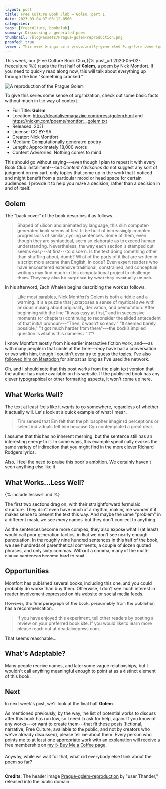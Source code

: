 ```yaml
---
layout: post
title: Free Culture Book Club — Golem, part 1
date: 2023-03-04 07:03:12-0500
categories:
tags: [freeculture, bookclub]
summary: Discussing a generated poem
thumbnail: /blog/assets/Prague-golem-reproduction.png
proofed: true
teaser: This week brings us a procedurally generated long-form poem (part 1/2) that sometimes goes in interesting directions, but also shows the limits of making language through templates.
---
```


This week, our [Free Culture Book Club]({% post_url 2020-05-02-freeculture %}) reads the first half of **Golem**, a poem by Nick Montfort.  If you need to quickly read along now, this will talk about everything up through the line "Something cracked."

![A reproduction of the Prague Golem](/blog/assets/Prague-golem-reproduction.png "How has this fellow never become a stuffed animal?")

To give this series some sense of organization, check out some basic facts without much in the way of context.

 * Full Title:  **Golem**
 * Location:  <https://deadalivemagazine.com/press/golem.html> and <https://nickm.com/poems/montfort__golem.txt>
 * Released:  2021
 * License:  CC BY-SA
 * Creator:  [Nick Montfort](https://nickm.com/)
 * Medium:  Computationally generated poetry
 * Length:  Approximately 18,000 words
 * Content Advisories:  Nothing comes to mind

This should go without saying---even though I plan to repeat it with every Book Club installment---but *Content Advisories* do not suggest any sort of judgment on my part, only topics that come up in the work that I noticed and might benefit from a particular mood or head space for certain audiences.  I provide it to help you make a decision, rather than a decision in and of itself.

## Golem

The "back cover" of the book describes it as follows.

 > Shaped of silicon and animated by language, this slim computer-generated book seems at first to be built of increasingly complex progressions of similar, cycling sentences. Some of them, even though they are syntactical, seem so elaborate as to exceed human understanding. Nevertheless, the way each section is stamped out seems easy---at first---to discern. Is the text doing something other than shuffling about, dumb? What of the parts of it that are written in a script more arcane than English, in code? Even expert readers who have encountered extensive traditional, constrained, and conceptual writings may find much in this computational project to challenge them. They may also be surprised by what they eventually unlock.

In his afterword, Zach Whalen begins describing the work as follows.

 > Like most parables, Nick Montfort’s Golem is both a riddle and a warning. It is a puzzle that juxtaposes a sense of mystical awe with anxious musing about originality, derivation, and permutation. After beginning with the line "It was easy at first," and in successive moments (or chapters) continuing to reconsider the elided antecedent of that initial pronoun---"Then, it wasn’t so easy," "It seemed barely possible," "It got much harder from there"---the book’s implied question is what is this nameless "it"?

I know Montfort mostly from his earlier interactive fiction work, and---as with many people in that circle at the time---*may* have had a conversation or two with him, though I couldn't even try to guess the topics.  I've also [followed him on Mastodon <i class="fab fa-mastodon"></i>](https://mastodon.social/@nickmofo) for almost as long as I've used the network.

Oh, and I should note that this post works from the plain text version that the author has made available on his website.  If the published book has any clever typographical or other formatting aspects, it won't come up here.

## What Works Well?

The text at least feels like it *wants* to go somewhere, regardless of whether it actually will.  Let's look at a quick example of what I mean.

 > Tim sensed that Em felt that the philosopher imagined perceptions or select individuals felt him because Cyn contemplated a great deal.

I assume that this has no inherent meaning, but the sentence still has an interesting energy to it.  In some ways, this example specifically evokes the same variety of indirection that you might find in the more clever Richard Rodgers lyrics.

Also, I feel the need to praise this book's ambition.  We certainly haven't seen anything else like it.

## What Works...Less Well?

{% include lesswell.md %}

The first two sections drag on, with their straightforward formulaic structure.  They don't even have much of a rhythm, making me wonder if it makes sense to present the text this way.  And maybe the same "problem" in a different mask, we see *many* names, but they don't connect to anything.

As the sentences become more complex, they also expose what I (at least) would call poor generation tactics, in that we don't see nearly enough punctuation.  In the roughly nine hundred sentences in this half of the book, we see hundreds of parenthetical comments, a couple of dozen quoted phrases, and only sixty commas.  Without a comma, many of the multi-clause sentences become hard to read.

## Opportunities

Montfort has published several books, including this one, and you could probably do worse than buy them.  Otherwise, I don't see much interest in reader involvement expressed on his website or social media feeds.

However, the final paragraph of the book, presumably from the publisher, has a recommendation.

 > If you have enjoyed this experiment, tell other readers by posting a review on your preferred book site. If you would like to learn more please reach out at deadalivepress.com.

That seems reasonable...

## What's Adaptable?

Many people receive names, and later some vague relationships, but I wouldn't call anything meaningful enough to point at as a distinct element of this book.

## Next

In next week's post, we'll look at the final half **Golem**.

As mentioned previously, by the way, the list of potential works to discuss after this book has run low, so I need to ask for help, again.  If you know of any works---or want to create them---that fit these posts (fictional, narrative, Free Culture, available to the public, and not by creators who we've already discussed), please tell me about them.  Every person who points me to at least one appropriate work with an explanation will receive a free membership on [my ☕ Buy Me a Coffee page](https://buymeacoffee.com/jcolag).

Anyway, while we wait for that, what did everybody else think about the poem so far?

* * *

**Credits**:  The header image [Prague-golem-reproduction](https://commons.wikimedia.org/wiki/File:Prague-golem-reproduction.jpg) by "user Thander," released into the public domain.
